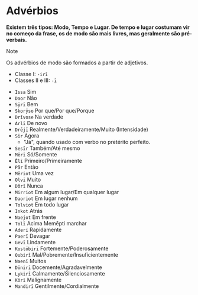 # Advérbios

**Existem três tipos: Modo, Tempo e Lugar. De tempo e lugar costumam vir no começo da frase, os de modo são mais livres, mas geralmente são pré-verbais.**

> [!NOTE]
> Os advérbios de modo são formados a partir de adjetivos.
>
> -   Classe I: `-irī`
> -   Classes II e III: `-ī`

-   `Issa` Sim
-   `Daor` Não
-   `Sȳrī` Bem
-   `Skorȳso` Por que/Por que/Porque
-   `Drīvose` Na verdade
-   `Arlī` De novo
-   `Drējī` Realmente/Verdadeiramente/Muito (Intensidade)
-   `Sīr` Agora
    -   "Já", quando usado com verbo no pretérito perfeito.
-   `Sesīr` Também/Até mesmo
-   `Mērī` Só/Somente
-   `Ēlī` Primeiro/Primeiramente
-   `Pār` Então
-   `Mēriot` Uma vez
-   `Olvī` Muito
-   `Dōrī` Nunca
-   `Mirriot` Em algum lugar/Em qualquer lugar
-   `Daoriot` Em lugar nenhum
-   `Tolviot` Em todo lugar
-   `Inkot` Atrás
-   `Naejot` Em frente
-   `Tolī` Acima
    Memēpti marchar
-   `Aderī` Rapidamente
-   `Paerī` Devagar
-   `Gevī` Lindamente
-   `Kostōbirī` Fortemente/Poderosamente
-   `Qubirī` Mal/Pobremente/Insuficientemente
-   `Naenī` Muitos
-   `Dōnirī` Docemente/Agradavelmente
-   `Lykirī` Calmamente/Silenciosamente
-   `Kōrī` Malignamente
-   `Mandirī` Gentilmente/Cordialmente
